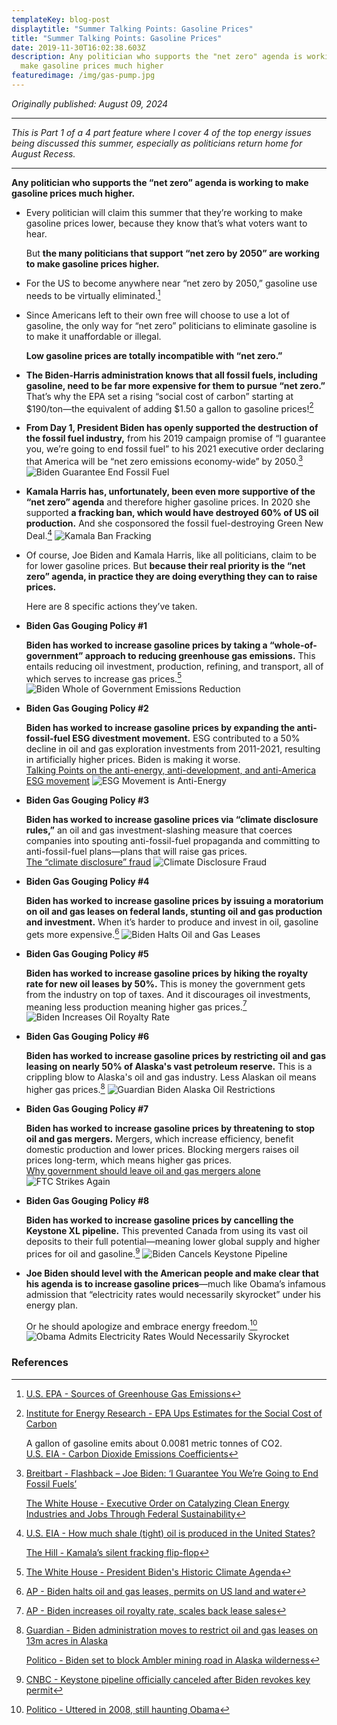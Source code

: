 ```yaml
---
templateKey: blog-post
displaytitle: "Summer Talking Points: Gasoline Prices"
title: "Summer Talking Points: Gasoline Prices"
date: 2019-11-30T16:02:38.603Z
description: Any politician who supports the "net zero" agenda is working to
  make gasoline prices much higher
featuredimage: /img/gas-pump.jpg
---
```

_Originally published: August 09, 2024_

_________________________________________________

_This is Part 1 of a 4 part feature where I cover 4 of the top energy issues being discussed this summer, especially as politicians return home for August Recess._
_________________________________________________

**Any politician who supports the “net zero” agenda is working to make gasoline prices much higher.**

- Every politician will claim this summer that they’re working to make gasoline prices lower, because they know that’s what voters want to hear.

    But **the many politicians that support “net zero by 2050” are working to make gasoline prices higher.**

- For the US to become anywhere near “net zero by 2050,” gasoline use needs to be virtually eliminated.[^1]

- Since Americans left to their own free will choose to use a lot of gasoline, the only way for “net zero” politicians to eliminate gasoline is to make it unaffordable or illegal.

    **Low gasoline prices are totally incompatible with “net zero.”**

- **The Biden-Harris administration knows that all fossil fuels, including gasoline, need to be far more expensive for them to pursue “net zero.”** That’s why the EPA set a rising “social cost of carbon” starting at $190/ton—the equivalent of adding $1.50 a gallon to gasoline prices![^2]

- **From Day 1, President Biden has openly supported the destruction of the fossil fuel industry,** from his 2019 campaign promise of “I guarantee you, we’re going to end fossil fuel” to his 2021 executive order declaring that America will be “net zero emissions economy-wide” by 2050.[^3]
    ![Biden Guarantee End Fossil Fuel](/img/biden-end-fossil-fuel.jpg)

- **Kamala Harris has, unfortunately, been even more supportive of the “net zero” agenda** and therefore higher gasoline prices. In 2020 she supported **a fracking ban, which would have destroyed 60% of US oil production.** And she cosponsored the fossil fuel-destroying Green New Deal.[^4]
    ![Kamala Ban Fracking](/img/kamala-ban-fracking.png)

- Of course, Joe Biden and Kamala Harris, like all politicians, claim to be for lower gasoline prices. But **because their real priority is the “net zero” agenda, in practice they are doing everything they can to raise prices.**

    Here are 8 specific actions they’ve taken.

- **Biden Gas Gouging Policy #1**

    **Biden has worked to increase gasoline prices by taking a “whole-of-government” approach to reducing greenhouse gas emissions.** This entails reducing oil investment, production, refining, and transport, all of which serves to increase gas prices.[^5]
    ![Biden Whole of Government Emissions Reduction](/img/biden-reduce-emissions.jpg)

- **Biden Gas Gouging Policy #2**

    **Biden has worked to increase gasoline prices by expanding the anti-fossil-fuel ESG divestment movement.** ESG contributed to a 50% decline in oil and gas exploration investments from 2011-2021, resulting in artificially higher prices. Biden is making it worse.\
    [Talking Points on the anti-energy, anti-development, and anti-America ESG movement](https://energytalkingpoints.com/esg-movement/)
    ![ESG Movement is Anti-Energy](/img/esg-movement.jpg)

- **Biden Gas Gouging Policy #3**

    **Biden has worked to increase gasoline prices via “climate disclosure rules,”** an oil and gas investment-slashing measure that coerces companies into spouting anti-fossil-fuel propaganda and committing to anti-fossil-fuel plans—plans that will raise gas prices.\
    [The “climate disclosure” fraud](https://energytalkingpoints.com/the-%E2%80%9Cclimate-disclosure%E2%80%9D-fraud/)
    ![Climate Disclosure Fraud](/img/disclosure.png)

- **Biden Gas Gouging Policy #4**

    **Biden has worked to increase gasoline prices by issuing a moratorium on oil and gas leases on federal lands, stunting oil and gas production and investment.** When it’s harder to produce and invest in oil, gasoline gets more expensive.[^6]
    ![Biden Halts Oil and Gas Leases](/img/biden-leases-permits.jpg)

- **Biden Gas Gouging Policy #5**

    **Biden has worked to increase gasoline prices by hiking the royalty rate for new oil leases by 50%.** This is money the government gets from the industry on top of taxes. And it discourages oil investments, meaning less production meaning higher gas prices.[^7]
    ![Biden Increases Oil Royalty Rate](/img/biden-royalty-rate.jpg)

- **Biden Gas Gouging Policy #6**

    **Biden has worked to increase gasoline prices by restricting oil and gas leasing on nearly 50% of Alaska's vast petroleum reserve.** This is a crippling blow to Alaska's oil and gas industry. Less Alaskan oil means higher gas prices.[^8]
    ![Guardian Biden Alaska Oil Restrictions](/img/guardian-leases.jpg)

- **Biden Gas Gouging Policy #7**

    **Biden has worked to increase gasoline prices by threatening to stop oil and gas mergers.** Mergers, which increase efficiency, benefit domestic production and lower prices. Blocking mergers raises oil prices long-term, which means higher gas prices.\
    [Why government should leave oil and gas mergers alone](https://energytalkingpoints.com/why-government-should-leave-oil-and-gas-mergers-alone/)
    ![FTC Strikes Again](/img/mergers.png)

- **Biden Gas Gouging Policy #8**

    **Biden has worked to increase gasoline prices by cancelling the Keystone XL pipeline.** This prevented Canada from using its vast oil deposits to their full potential—meaning lower global supply and higher prices for oil and gasoline.[^9]
    ![Biden Cancels Keystone Pipeline](/img/biden-keystone-pipeline.jpg)

- **Joe Biden should level with the American people and make clear that his agenda is to increase gasoline prices**—much like Obama’s infamous admission that “electricity rates would necessarily skyrocket” under his energy plan.

    Or he should apologize and embrace energy freedom.[^10]
    ![Obama Admits Electricity Rates Would Necessarily Skyrocket](/img/obama-electricity-rate-skyrocket.jpg)


### References

[^1]: [U.S. EPA - Sources of Greenhouse Gas Emissions](https://www.epa.gov/ghgemissions/sources-greenhouse-gas-emissions)

[^2]: 
    [Institute for Energy Research - EPA Ups Estimates for the Social Cost of Carbon](https://www.instituteforenergyresearch.org/regulation/epa-ups-estimates-for-the-social-cost-of-carbon/)

    A gallon of gasoline emits about 0.0081 metric tonnes of CO2.\
    [U.S. EIA - Carbon Dioxide Emissions Coefficients](https://www.eia.gov/environment/emissions/co2_vol_mass.php)

[^3]:
    [Breitbart - Flashback – Joe Biden: ‘I Guarantee You We’re Going to End Fossil Fuels’](https://www.breitbart.com/politics/2022/06/16/flashback-joe-biden-i-guarantee-you-were-going-to-end-fossil-fuels/)

    [The White House - Executive Order on Catalyzing Clean Energy Industries and Jobs Through Federal Sustainability](https://www.whitehouse.gov/briefing-room/presidential-actions/2021/12/08/executive-order-on-catalyzing-clean-energy-industries-and-jobs-through-federal-sustainability/)

[^4]:
    [U.S. EIA - How much shale (tight) oil is produced in the United States?](https://www.eia.gov/tools/faqs/faq.php?id=847&t=6)

    [The Hill - Kamala’s silent fracking flip-flop](https://www.eia.gov/tools/faqs/faq.php?id=847&t=6)

[^5]: [The White House - President Biden's Historic Climate Agenda](https://www.whitehouse.gov/climate/)

[^6]: [AP - Biden halts oil and gas leases, permits on US land and water](https://apnews.com/article/joe-biden-billings-a3a37acf2fce55449b704b01badc1f67)

[^7]: [AP - Biden increases oil royalty rate, scales back lease sales](https://apnews.com/article/biden-business-billings-environment-4f5213bcc57da138e4d9ae859841b74d)

[^8]:
    [Guardian - Biden administration moves to restrict oil and gas leases on 13m acres in Alaska](https://www.theguardian.com/us-news/2024/apr/19/biden-alaska-oil-gas-restrictions)

    [Politico - Biden set to block Ambler mining road in Alaska wilderness](https://www.politico.com/news/2024/04/16/biden-set-to-block-mining-road-in-alaska-wilderness-00152592)

[^9]: [CNBC - Keystone pipeline officially canceled after Biden revokes key permit](https://www.cnbc.com/2021/06/09/tc-energy-terminates-keystone-xl-pipeline-project.html)

[^10]: [Politico - Uttered in 2008, still haunting Obama](https://www.politico.com/story/2012/04/uttered-in-2008-still-haunting-obama-in-2012-074892)